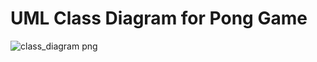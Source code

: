# UML Class Diagram for Pong Game

![class_diagram png](https://user-images.githubusercontent.com/36372708/90984138-d3d19300-e590-11ea-89a3-5958c1033a12.png)
